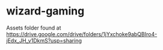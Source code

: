 # wizard-gaming

Assets folder found at https://drive.google.com/drive/folders/1jYxchoke9abQBIro4-jEdx_JH_v1DkmS?usp=sharing
